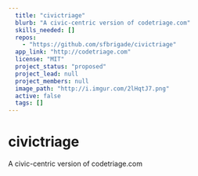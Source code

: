 ```yaml
---
  title: "civictriage"
  blurb: "A civic-centric version of codetriage.com"
  skills_needed: []
  repos: 
    - "https://github.com/sfbrigade/civictriage"
  app_link: "http://codetriage.com"
  license: "MIT"
  project_status: "proposed"
  project_lead: null
  project_members: null
  image_path: "http://i.imgur.com/2lHqtJ7.png"
  active: false
  tags: []
---
```

# civictriage
A civic-centric version of codetriage.com
